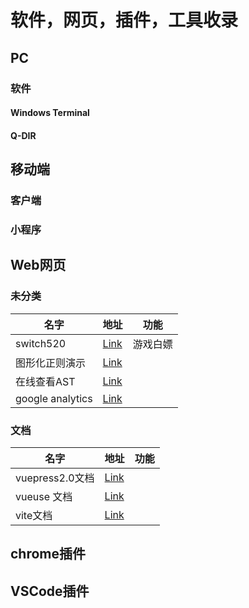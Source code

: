 # 软件，网页，插件，工具收录

## PC

### 软件

#### Windows Terminal

#### Q-DIR




## 移动端

### 客户端

### 小程序

## Web网页

### 未分类

| 名字             | 地址                                                | 功能     |
| ---------------- | --------------------------------------------------- | -------- |
| switch520        | [Link](https://switch520.com/)                      | 游戏白嫖 |
| 图形化正则演示   | [Link](https://regexper.com/)                       |          |
| 在线查看AST      | [Link](https://astexplorer.net/)                    |          |
| google analytics | [Link](https://analytics.google.com/analytics/web/) |          |

### 文档

| 名字            | 地址                                         | 功能 |
| --------------- | -------------------------------------------- | ---- |
| vuepress2.0文档 | [Link](https://v2.vuepress.vuejs.org/guide/) |      |
| vueuse 文档     | [Link](https://vueuse.org/guide/)            |      |
| vite文档        | [Link](https://vitejs.dev/guide/)            |      |

## chrome插件


## VSCode插件
